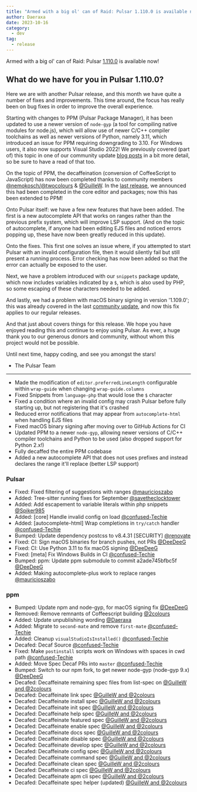 ```yaml
---
title: "Armed with a big ol' can of Raid: Pulsar 1.110.0 is available now!"
author: Daeraxa
date: 2023-10-16
category:
  - dev
tag:
  - release
---
```


Armed with a big ol' can of Raid: Pulsar [1.110.0](https://github.com/pulsar-edit/pulsar/releases/tag/v1.110.0) is available now!

<!-- more -->

## What do we have for you in Pulsar 1.110.0?

Here we are with another Pulsar release, and this month we have quite a number of fixes and improvements. This time around, the focus has really been on bug fixes in order to improve the overall experience.

Starting with changes to PPM (Pulsar Package Manager), it has been updated to use a newer version of `node-gyp` (a tool for compiling native modules for node.js), which will allow use of newer C/C++ compiler toolchains as well as newer versions of Python, namely 3.11, which introduced an issue for PPM requiring downgrading to 3.10. For Windows users, it also now supports Visual Studio 2022! We previously covered (part of) this topic in one of our community update [blog posts](https://pulsar-edit.dev/blog/20230801-Daeraxa-AugustUpdate.html#moving-ppm-to-our-own-npm-fork) in a bit more detail, so be sure to have a read of that too.

On the topic of PPM, the decaffeination (conversion of CoffeeScript to JavaScript) has now been completed thanks to community members [@nemokosch/@twocolours](https://github.com/twocolours) & [@GuilleW](https://github.com/GuilleW). In the [last release](https://pulsar-edit.dev/blog/20230916-Daeraxa-v1.109.0.html), we announced this had been completed in the core editor and packages; now this has been extended to PPM!

Onto Pulsar itself: we have a few new features that have been added. The first is a new autocomplete API that works on ranges rather than the previous prefix system, which will improve LSP support. (And on the topic of autocomplete, if anyone had been editing EJS files and noticed errors popping up, these have now been greatly reduced in this update).

Onto the fixes. This first one solves an issue where, if you attempted to start Pulsar with an invalid configuration file, then it would silently fail but still present a running process. Error checking has now been added so that the error can actually be exposed to the user.

Next, we have a problem introduced with our `snippets` package update, which now includes variables indicated by a `$`, which is also used by PHP, so some escaping of these characters needed to be added.

And lastly, we had a problem with macOS binary signing in version '1.109.0'; this was already covered in the last [community update](https://pulsar-edit.dev/blog/20231004-Daeraxa-OctoberUpdate.html#macos-binary-signing-issues), and now this fix applies to our regular releases.

And that just about covers things for this release. We hope you have enjoyed reading this and continue to enjoy using Pulsar. As ever, a huge thank you to our generous donors and community, without whom this project would not be possible.

Until next time, happy coding, and see you amongst the stars!

- The Pulsar Team

---

- Made the modification of `editor.preferredLineLength` configurable within `wrap-guide` when changing `wrap-guide.columns`
- Fixed Snippets from `language-php` that would lose the `$` character
- Fixed a condition where an invalid config may crash Pulsar before fully starting up, but not registering that it's crashed
- Reduced error notifications that may appear from `autocomplete-html` when handling EJS files
- Fixed macOS binary signing after moving over to GitHub Actions for CI
- Updated PPM to a newer `node-gyp`, allowing newer versions of C/C++ compiler toolchains and Python to be used (also dropped support for Python 2.x!)
- Fully decaffed the entire PPM codebase
- Added a new autocomplete API that does not uses prefixes and instead declares the range it'll replace (better LSP support)

### Pulsar

- Fixed: Fixed filtering of suggestions with ranges [@mauricioszabo](https://github.com/pulsar-edit/pulsar/pull/762)
- Added: Tree-sitter running fixes for September [@savetheclocktower](https://github.com/pulsar-edit/pulsar/pull/735)
- Added: Add escapement to variable literals within php snippets [@Spiker985](https://github.com/pulsar-edit/pulsar/pull/758)
- Added: \[core\] Handle invalid config on load [@confused-Techie](https://github.com/pulsar-edit/pulsar/pull/750)
- Added: \[autocomplete-html\] Wrap completions in `try/catch` handler [@confused-Techie](https://github.com/pulsar-edit/pulsar/pull/753)
- Bumped: Update dependency postcss to v8.4.31 \[SECURITY\] [@renovate](https://github.com/pulsar-edit/pulsar/pull/752)
- Fixed: CI: Sign macOS binaries for branch pushes, not PRs [@DeeDeeG](https://github.com/pulsar-edit/pulsar/pull/745)
- Fixed: CI: Use Python 3.11 to fix macOS signing [@DeeDeeG](https://github.com/pulsar-edit/pulsar/pull/743)
- Fixed: \[meta\] Fix Windows Builds in CI [@confused-Techie](https://github.com/pulsar-edit/pulsar/pull/738)
- Bumped: ppm: Update ppm submodule to commit a2ade745bfbc5f [@DeeDeeG](https://github.com/pulsar-edit/pulsar/pull/725)
- Added: Making autocomplete-plus work to replace ranges [@mauricioszabo](https://github.com/pulsar-edit/pulsar/pull/479)

### ppm

- Bumped: Update npm and node-gyp, for macOS signing fix [@DeeDeeG](https://github.com/pulsar-edit/ppm/pull/94)
- Removed: Remove remnants of Coffeescript building [@2colours](https://github.com/pulsar-edit/ppm/pull/92)
- Added: Update unpublishing wording [@Daeraxa](https://github.com/pulsar-edit/ppm/pull/90)
- Added: Migrate to `second-mate` and remove `first-mate` [@confused-Techie](https://github.com/pulsar-edit/ppm/pull/86)
- Added: Cleanup `visualStudioIsInstalled()` [@confused-Techie](https://github.com/pulsar-edit/ppm/pull/85)
- Decafed: Decaf Source [@confused-Techie](https://github.com/pulsar-edit/ppm/pull/84)
- Fixed: Make `postinstall` scripts work on Windows with spaces in cwd path [@confused-Techie](https://github.com/pulsar-edit/ppm/pull/83)
- Added: Move Spec Decaf PRs into `master` [@confused-Techie](https://github.com/pulsar-edit/ppm/pull/81)
- Bumped: Switch to our npm fork, to get newer node-gyp (node-gyp 9.x) [@DeeDeeG](https://github.com/pulsar-edit/ppm/pull/79)
- Decafed: Decaffeinate remaining spec files from list-spec on [@GuilleW and @2colours](https://github.com/pulsar-edit/ppm/pull/78)
- Decafed: Decaffeinate link spec [@GuilleW and @2colours](https://github.com/pulsar-edit/ppm/pull/77)
- Decafed: Decaffeinate install spec [@GuilleW and @2colours](https://github.com/pulsar-edit/ppm/pull/76)
- Decafed: Decaffeinate init spec [@GuilleW and @2colours](https://github.com/pulsar-edit/ppm/pull/75)
- Decafed: Decaffeinate help spec [@GuilleW and @2colours](https://github.com/pulsar-edit/ppm/pull/74)
- Decafed: Decaffeinate featured spec [@GuilleW and @2colours](https://github.com/pulsar-edit/ppm/pull/73)
- Decafed: Decaffeinate enable spec [@GuilleW and @2colours](https://github.com/pulsar-edit/ppm/pull/72)
- Decafed: Decaffeinate docs spec [@GuilleW and @2colours](https://github.com/pulsar-edit/ppm/pull/71)
- Decafed: Decaffeinate disable spec [@GuilleW and @2colours](https://github.com/pulsar-edit/ppm/pull/70)
- Decafed: Decaffeinate develop spec [@GuilleW and @2colours](https://github.com/pulsar-edit/ppm/pull/69)
- Decafed: Decaffeinate config spec [@GuilleW and @2colours](https://github.com/pulsar-edit/ppm/pull/68)
- Decafed: Decaffeinate command spec [@GuilleW and @2colours](https://github.com/pulsar-edit/ppm/pull/67)
- Decafed: Decaffeinate clean spec [@GuilleW and @2colours](https://github.com/pulsar-edit/ppm/pull/66)
- Decafed: Decaffeinate ci spec [@GuilleW and @2colours](https://github.com/pulsar-edit/ppm/pull/65)
- Decafed: Decaffeinate apm cli spec [@GuilleW and @2colours](https://github.com/pulsar-edit/ppm/pull/64)
- Decafed: Decaffeinate spec helper (updated) [@GuilleW and @2colours](https://github.com/pulsar-edit/ppm/pull/63)
